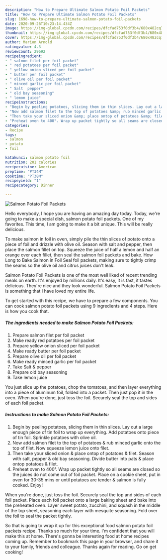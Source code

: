 ```yaml
---
description: "How to Prepare Ultimate Salmon Potato Foil Packets"
title: "How to Prepare Ultimate Salmon Potato Foil Packets"
slug: 1698-how-to-prepare-ultimate-salmon-potato-foil-packets
date: 2020-09-26T10:23:14.434Z
image: https://img-global.cpcdn.com/recipes/dfcfad753f0df3b4/680x482cq70/salmon-potato-foil-packets-recipe-main-photo.jpg
thumbnail: https://img-global.cpcdn.com/recipes/dfcfad753f0df3b4/680x482cq70/salmon-potato-foil-packets-recipe-main-photo.jpg
cover: https://img-global.cpcdn.com/recipes/dfcfad753f0df3b4/680x482cq70/salmon-potato-foil-packets-recipe-main-photo.jpg
author: Marion Arnold
ratingvalue: 4.3
reviewcount: 29692
recipeingredient:
- " salmon filet per foil packet"
- " red potatoes per foil packet"
- " yellow onion sliced per foil packet"
- " butter per foil packet"
- " olive oil per foil packet"
- " minced garlic per foil packet"
- " Salt  pepper"
- " old bay seasoning"
- " lemon juice"
recipeinstructions:
- "Begin by peeling potatoes, slicing them in thin slices. Lay out a large enough piece of tin foil to wrap up everything. Add potatoes onto piece of tin foil. Sprinkle potatoes with olive oil."
- "Now add salmon filet to the top of potatoes &amp; rub minced garlic onto the top of filet. Now squeeze lemon juice onto filet."
- "Then take your sliced onion &amp; place ontop of potatoes &amp; filet. Season with salt, pepper &amp; old bay seasoning. Divide butter into pats &amp; place ontop potatoes &amp; filet."
- "Preheat oven to 400°. Wrap up packet tightly so all seams are closed so the juices do not come out of foil packet. Place on a cookie sheet, put in oven for 30-35 mins or until potatoes are tender &amp; salmon is fully cooked. Enjoy!"
categories:
- Recipe
tags:
- salmon
- potato
- foil

katakunci: salmon potato foil 
nutrition: 201 calories
recipecuisine: American
preptime: "PT34M"
cooktime: "PT38M"
recipeyield: "1"
recipecategory: Dinner

---
```



![Salmon Potato Foil Packets](https://img-global.cpcdn.com/recipes/dfcfad753f0df3b4/680x482cq70/salmon-potato-foil-packets-recipe-main-photo.jpg)

Hello everybody, I hope you are having an amazing day today. Today, we're going to make a special dish, salmon potato foil packets. One of my favorites. This time, I am going to make it a bit unique. This will be really delicious.

To make salmon in foil in oven, simply pile the thin slices of potato onto a piece of foil and drizzle with olive oil. Season with salt and pepper, then place the salmon fillet on top. Squeeze the juice of half a lemon and half an orange over each fillet, then seal the salmon foil packets and bake. How Long to Bake Salmon in Foil Seal foil packets, making sure to tightly crimp the seams so the olive oil and citrus juices don&#39;t leak.

Salmon Potato Foil Packets is one of the most well liked of recent trending meals on earth. It's enjoyed by millions daily. It's easy, it is fast, it tastes delicious. They're nice and they look wonderful. Salmon Potato Foil Packets is something that I have loved my entire life.


To get started with this recipe, we have to prepare a few components. You can cook salmon potato foil packets using 9 ingredients and 4 steps. Here is how you cook that.

<!--inarticleads1-->

##### The ingredients needed to make Salmon Potato Foil Packets:

1. Prepare  salmon filet per foil packet
1. Make ready  red potatoes per foil packet
1. Prepare  yellow onion sliced per foil packet
1. Make ready  butter per foil packet
1. Prepare  olive oil per foil packet
1. Make ready  minced garlic per foil packet
1. Take  Salt &amp; pepper
1. Prepare  old bay seasoning
1. Take  lemon juice


You just slice up the potatoes, chop the tomatoes, and then layer everything into a piece of aluminum foil, folded into a packet. Then just pop it in the oven. When you&#39;re done, just toss the foil. Securely seal the top and sides of each foil packet. 

<!--inarticleads2-->

##### Instructions to make Salmon Potato Foil Packets:

1. Begin by peeling potatoes, slicing them in thin slices. Lay out a large enough piece of tin foil to wrap up everything. Add potatoes onto piece of tin foil. Sprinkle potatoes with olive oil.
1. Now add salmon filet to the top of potatoes &amp; rub minced garlic onto the top of filet. Now squeeze lemon juice onto filet.
1. Then take your sliced onion &amp; place ontop of potatoes &amp; filet. Season with salt, pepper &amp; old bay seasoning. Divide butter into pats &amp; place ontop potatoes &amp; filet.
1. Preheat oven to 400°. Wrap up packet tightly so all seams are closed so the juices do not come out of foil packet. Place on a cookie sheet, put in oven for 30-35 mins or until potatoes are tender &amp; salmon is fully cooked. Enjoy!


When you&#39;re done, just toss the foil. Securely seal the top and sides of each foil packet. Place each foil packet onto a large baking sheet and bake into the preheated oven. Layer sweet potato, zucchini, and squash in the middle of the top sheet, seasoning each layer with mesquite seasoning. Fold over the foil to seal the packet tightly. 

So that is going to wrap it up for this exceptional food salmon potato foil packets recipe. Thanks so much for your time. I'm confident that you will make this at home. There's gonna be interesting food at home recipes coming up. Remember to bookmark this page in your browser, and share it to your family, friends and colleague. Thanks again for reading. Go on get cooking!
